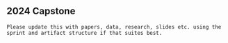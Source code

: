 ## 2024 Capstone
	Please update this with papers, data, research, slides etc. using the sprint and artifact structure if that suites best.